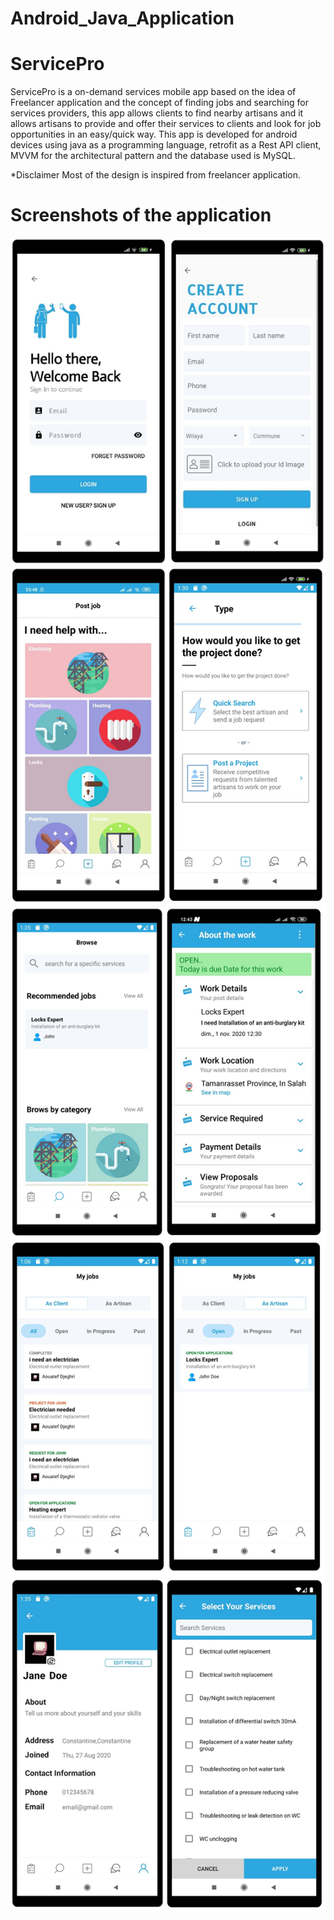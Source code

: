 # Android_Java_Application
# ServicePro

ServicePro is a on-demand services mobile app based on the idea of Freelancer application and the concept of finding jobs and searching for services providers, this app allows clients to find nearby artisans and it allows artisans to provide and offer their services to clients and look for job opportunities in an easy/quick way.
This app is developed for android devices using java as a programming language, retrofit as a Rest API client, MVVM for the architectural pattern and the database used is MySQL.

*Disclaimer
Most of the design is inspired from freelancer application. 


# Screenshots of the application

![Screenshot](https://github.com/Aouatef-Djeghri/Android_Java_Application/blob/main/servicePro%20screenshots/login%20%26%20signUp.png)
![Screenshot](https://github.com/Aouatef-Djeghri/Android_Java_Application/blob/main/servicePro%20screenshots/addCategory%20%26%20selectType.png)
![Screenshot](https://github.com/Aouatef-Djeghri/Android_Java_Application/blob/main/servicePro%20screenshots/searchWork%20%26%20WorkDetails.png)
![Screenshot](https://github.com/Aouatef-Djeghri/Android_Java_Application/blob/main/servicePro%20screenshots/AssignmentsCleint%20%26%20AssignmentsArtisan.png)
![Screenshot](https://github.com/Aouatef-Djeghri/Android_Java_Application/blob/main/servicePro%20screenshots/Edit%20Profile%20%26%20UpdateServices.png)












